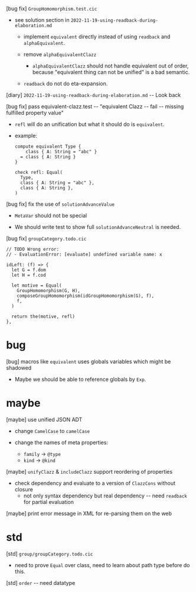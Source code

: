 [bug fix] `GroupHomomorphism.test.cic`

- see solution section in `2022-11-19-using-readback-during-elaboration.md`

  - implement `equivalent` directly instead of using `readback` and `alphaEquivalent`.

  - remove `alphaEquivalentClazz`

    - `alphaEquivalentClazz` should not handle equivalent out of order,
      because "equivalent thing can not be unified" is a bad semantic.

  - `readback` do not do eta-expansion.

[diary] `2022-11-19-using-readback-during-elaboration.md` -- Look back

[bug fix] pass equivalent-clazz.test -- "equivalent Clazz -- fail -- missing fulfilled property value"

- `refl` will do an unification but what it should do is `equivalent`.

- example:

  ```
  compute equivalent Type {
      class { A: String = "abc" }
    = class { A: String }
  }

  check refl: Equal(
    Type,
    class { A: String = "abc" },
    class { A: String },
  )
  ```

[bug fix] fix the use of `solutionAdvanceValue`

- `MetaVar` should not be special

- We should write test to show full `solutionAdvanceNeutral` is needed.

[bug fix] `groupCategory.todo.cic`

```cicada
// TODO Wrong error:
// - EvaluationError: [evaluate] undefined variable name: x

idLeft: (f) => {
  let G = f.dom
  let H = f.cod

  let motive = Equal(
    GroupHomomorphism(G, H),
    composeGroupHomomorphism(idGroupHomomorphism(G), f),
    f,
  )

  return the(motive, refl)
},
```

# bug

[bug] macros like `equivalent` uses globals variables which might be shadowed

- Maybe we should be able to reference globals by `Exp`.

# maybe

[maybe] use unified JSON ADT

- change `CamelCase` to `camelCase`

- change the names of meta properties:

  - `family` -> `@type`
  - `kind` -> `@kind`

[maybe] `unifyClazz` & `includeClazz` support reordering of properties

- check dependency and evaluate to a version of `ClazzCons` without closure
  - not only syntax dependency but real dependency -- need `readback` for partial evaluation

[maybe] print error message in XML for re-parsing them on the web

# std

[std] `group/groupCategory.todo.cic`

- need to prove `Equal` over class,
  need to learn about path type before do this.

[std] `order` -- need datatype
